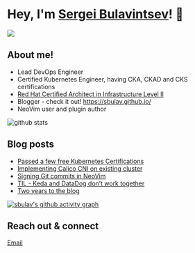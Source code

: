 # Hey, I'm <a href="https://www.linkedin.com/in/sergei-bulavintsev-3001ba45/" target="_blank">Sergei Bulavintsev</a>! 👋

<a href= "https://www.linkedin.com/in/sergei-bulavintsev-3001ba45/"><img src="https://img.icons8.com/nolan/50/linkedin.png"/></a>

## About me!

* Lead DevOps Engineer
* Certified Kubernetes Engineer, having CKA, CKAD and CKS certifications
* <a href="https://rhtapps.redhat.com/verify?certId=160-186-458">Red Hat Certified Architect in Infrastructure Level II</a>
* Blogger - check it out! <a href="https://sbulav.github.com/">https://sbulav.github.io/</a>
* NeoVim user and plugin author

<img src="https://github-readme-stats.vercel.app/api/?username=sbulav&show_icons=true&count_private=true&title_color=fffffff&icon_color=000000&text_color=000000" alt="github stats"/>

## Blog posts
<!-- BLOG-POST-LIST:START -->
- [Passed a few free Kubernetes Certifications](https://sbulav.github.io/certifications/passed-few-free-kubernetes-certifications/)
- [Implementing Calico CNI on existing cluster](https://sbulav.github.io/aws/aws-calico-implementing-on-existing-cluster/)
- [Signing Git commits in NeoVim](https://sbulav.github.io/vim/neovim-signing-git-commits/)
- [TIL - Keda and DataDog don’t work together](https://sbulav.github.io/til/aws/til-keda-datadog-dont-work-together/)
- [Two years to the blog](https://sbulav.github.io/blog/two-years-to-blog/)
<!-- BLOG-POST-LIST:END -->

[![sbulav's github activity graph](https://activity-graph.herokuapp.com/graph?username=sbulav&bg_color=000000&color=932092&line=932092&point=932092&area=true&hide_border=true)](https://github.com/sbulav?tab=repositories)


## Reach out & connect

[Email](mailto:sergey.bulavintsev@gmail.com)
